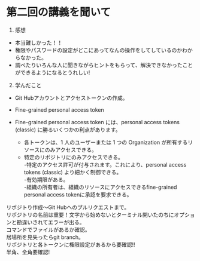 # 第二回の講義を聞いて
1. 感想  
- 本当難しかった！！  
- 権限やパスワードの設定がどこにあってなんの操作をしてしているのかわからなかった。  
- 調べたりいろんな人に聞きながらヒントをもらって、解決できなかったことができるようになるとうれしい!

2. 学んだこと  
- Git Hubアカウントとアクセストークンの作成。  
- Fine-grained personal access token  
- Fine-grained personal access token には、personal access tokens (classic) に勝るいくつかの利点があります。

  - 各トークンは、1 人のユーザーまたは 1 つの Organization が所有するリソースにのみアクセスできる。  
  - 特定のリポジトリにのみアクセスできる。  
  -特定のアクセス許可が付与されます。これにより、personal access tokens (classic) より細かく制御できる。  
  -有効期限がある。  
  -組織の所有者は、組織のリソースにアクセスできるfine-grained personal access tokenに承認を要求できる。  
  
リポジトり作成～Git Hubへのプルリクエストまで。  
リポジトリの名前は重要！文字から始めないとターミナル開いたのちにオプションと勘違いされてエラーが出る。  
コマンドでファイルがあるか確認。  
居場所を見失ったらgit branch。  
リポジトリと各トークンに権限設定があるから要確認!!  
半角、全角要確認!
